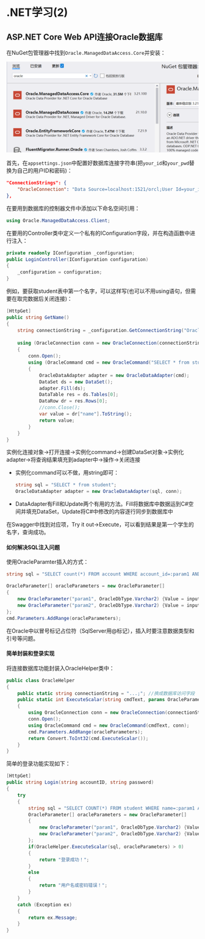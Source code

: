 # .NET学习(2)

## ASP.NET Core Web API连接Oracle数据库

在NuGet包管理器中找到`Oracle.ManagedDataAccess.Core`并安装：

<img src="./assets/image-20230703161616627.png" alt="image-20230703161616627" style="zoom: 50%;" />

首先，在`appsettings.json`中配置好数据库连接字符串(把`your_id`和`your_pwd`替换为自己的用户ID和密码)：

```json
"ConnectionStrings": {
    "OracleConnection": "Data Source=localhost:1521/orcl;User Id=your_id;Password=your_pwd;",
},
```

在要用到数据库的控制器文件中添加以下命名空间引用：

```c#
using Oracle.ManagedDataAccess.Client;
```

在要用的Controller类中定义一个私有的IConfiguration字段，并在构造函数中进行注入：

```c#
private readonly IConfiguration _configuration;
public LoginController(IConfiguration configuration)
{
    _configuration = configuration;
}
```

例如，要获取student表中第一个名字，可以这样写(也可以不用using语句，但需要在取完数据后关闭连接)：

```csharp
[HttpGet]
public string GetName()
{
    string connectionString = _configuration.GetConnectionString("OracleConnection");

    using (OracleConnection conn = new OracleConnection(connectionString))
    {
        conn.Open();
        using (OracleCommand cmd = new OracleCommand("SELECT * from student", conn))
        {
            OracleDataAdapter adapter = new OracleDataAdapter(cmd);
            DataSet ds = new DataSet();
            adapter.Fill(ds);
            DataTable res = ds.Tables[0];
            DataRow dr = res.Rows[0];
            //conn.Close();
            var value = dr["name"].ToString();
            return value;
        }
    }
}
```

实例化连接对象→打开连接→实例化command→创建DataSet对象→实例化adapter→将查询结果填充到adapter中→操作→关闭连接

- 实例化command可以不做，用string即可：

  ```c#
  string sql = "SELECT * from student";
  OracleDataAdapter adapter = new OracleDataAdapter(sql, conn);
  ```

- DataAdapter有Fill和Update两个有用的方法。Fill将数据库中数据运到C#空间并填充DataSet，Update将C#中修改的内容逐行同步到数据库中

在Swagger中找到对应项，Try it out→Execute，可以看到结果是第一个学生的名字，查询成功。

#### 如何解决SQL注入问题

使用OracleParamter插入的方式：

```c#
string sql = "SELECT count(*) FROM account WHERE account_id=:param1 AND password=:param2"
```

```c#
OracleParameter[] oracleParameters = new OracleParameter[]
{
    new OracleParameter("param1", OracleDbType.Varchar2) {Value = inputAccountID},
    new OracleParameter("param2", OracleDbType.Varchar2) {Value = inputPwd}
};
cmd.Parameters.AddRange(oracleParameters);
```

在Oracle中以冒号标记占位符（SqlServer用@标记），插入时要注意数据类型和引号等问题。

#### 简单封装和登录实现

将连接数据库功能封装入OracleHelper类中：

```csharp
public class OracleHelper
{
    public static string connectionString = "...;"; //换成数据库访问字段
    public static int ExecuteScalar(string cmdText, params OracleParameter[] oracleParameters)
    {
        using OracleConnection conn = new OracleConnection(connectionString);
        conn.Open();
        using OracleCommand cmd = new OracleCommand(cmdText, conn);
        cmd.Parameters.AddRange(oracleParameters);
        return Convert.ToInt32(cmd.ExecuteScalar());
    } 
}
```

简单的登录功能实现如下：

```c#
[HttpGet]
public string Login(string accountID, string password)
{
    try
    {
        string sql = "SELECT COUNT(*) FROM student WHERE name=:param1 AND dept_name=:param2";
        OracleParameter[] oracleParameters = new OracleParameter[]
        {
            new OracleParameter("param1", OracleDbType.Varchar2) {Value = accountID},
            new OracleParameter("param2", OracleDbType.Varchar2) {Value = password}
        };
        if(OracleHelper.ExecuteScalar(sql, oracleParameters) > 0)
        {
            return "登录成功！";
        }
        else
        {
            return "用户名或密码错误！";
        }
    }
    catch (Exception ex)
    {
        return ex.Message;
    }
}
```

